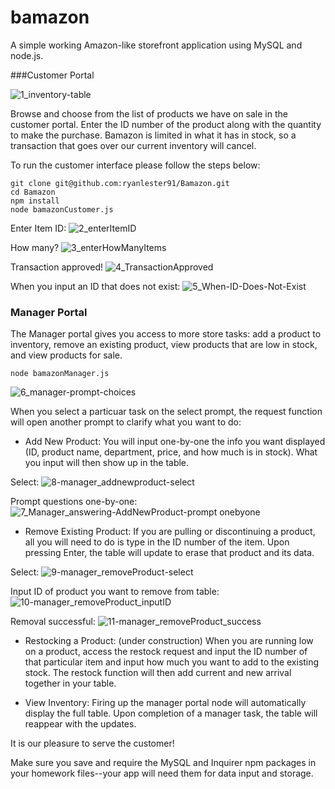 # bamazon
A simple working Amazon-like storefront application using MySQL and node.js. 

###Customer Portal

![1_inventory-table](https://user-images.githubusercontent.com/50120534/63212738-e213e600-c0d6-11e9-813c-10ae6036fec1.png)

Browse and choose from the list of products we have on sale in the customer portal. Enter the ID number of the product along with the quantity to make the purchase.  Bamazon is limited in what it has in stock, so a transaction that goes over our current inventory will cancel.

To run the customer interface please follow the steps below:

	git clone git@github.com:ryanlester91/Bamazon.git
	cd Bamazon
	npm install
	node bamazonCustomer.js


Enter Item ID:  ![2_enterItemID](https://user-images.githubusercontent.com/50120534/63212687-50a47400-c0d6-11e9-84c5-a19f37cbb7ea.png)

How many? ![3_enterHowManyItems](https://user-images.githubusercontent.com/50120534/63214486-c7496d80-c0e6-11e9-93cc-f6bef4835f67.png)

Transaction approved! 
![4_TransactionApproved](https://user-images.githubusercontent.com/50120534/63214505-f233c180-c0e6-11e9-914f-f3234eadee63.png)

When you input an ID that does not exist:
![5_When-ID-Does-Not-Exist](https://user-images.githubusercontent.com/50120534/63214508-f5c74880-c0e6-11e9-8edc-cd1d62a582c2.png)

### Manager Portal
The Manager portal gives you access to more store tasks:  add a product to inventory, remove an existing product, view products that are low in stock, and view products for sale.

	node bamazonManager.js

![6_manager-prompt-choices](https://user-images.githubusercontent.com/50120534/63214530-3626c680-c0e7-11e9-929b-794ad276a540.png)


When you select a particuar task on the select prompt, the request function will open another prompt to clarify what you want to do:

* Add New Product:  You will input one-by-one the info you want displayed (ID, product name, department, price, and how much is in stock).  What you input will then show up in the table.

Select:
![8-manager_addnewproduct-select](https://user-images.githubusercontent.com/50120534/63214535-3cb53e00-c0e7-11e9-85b8-e3569f3a08c9.png)

Prompt questions one-by-one:
![7_Manager_answering-AddNewProduct-prompt onebyone](https://user-images.githubusercontent.com/50120534/63214533-39ba4d80-c0e7-11e9-82f1-e5b3323a36c8.png)


* Remove Existing Product: If you are pulling or discontinuing a product, all you will need to do is type in the ID number of the item. Upon pressing Enter, the table will update to erase that product and its data.

Select:
![9-manager_removeProduct-select](https://user-images.githubusercontent.com/50120534/63214537-3f179800-c0e7-11e9-880f-9659e3561f2c.png)

Input ID of product you want to remove from table:
![10-manager_removeProduct_inputID](https://user-images.githubusercontent.com/50120534/63214573-bd743a00-c0e7-11e9-984f-8cfc6393ad92.png)

Removal successful:
![11-manager_removeProduct_success](https://user-images.githubusercontent.com/50120534/63214574-bfd69400-c0e7-11e9-8fae-e067f5633c7b.png)

* Restocking a Product:  (under construction)  When you are running low on a product, access the restock request and input the ID number of that particular item and input how much you want to add to the existing stock. The restock function will then add current and new arrival together in your table.

* View Inventory: Firing up the manager portal node will automatically display the full table.  Upon completion of a manager task, the table will reappear with the updates. 


It is our pleasure to serve the customer!

Make sure you save and require the MySQL and Inquirer npm packages in your homework files--your app will need them for data input and storage.
